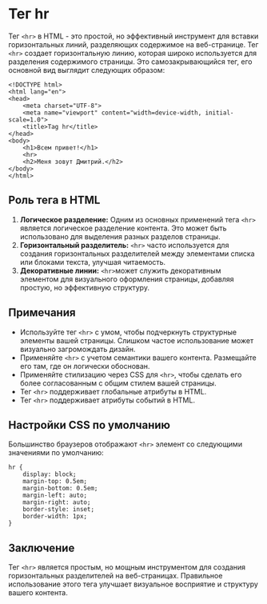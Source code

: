 # Тег hr

Тег ``<hr>`` в HTML - это простой, но эффективный инструмент для вставки горизонтальных линий, разделяющих содержимое на веб-странице. Тег ``<hr>`` создает горизонтальную линию, которая широко используется для разделения содержимого страницы. Это самозакрывающийся тег, его основной вид выглядит следующих образом:

```
<!DOCTYPE html>
<html lang="en">
<head>
    <meta charset="UTF-8">
    <meta name="viewport" content="width=device-width, initial-scale=1.0">
    <title>Tag hr</title>
</head>
<body>
    <h1>Всем привет!</h1>
    <hr>
    <h2>Меня зовут Дмитрий.</h2>
</body>
</html>
```

## Роль тега в HTML

1. **Логическое разделение:** Одним из основных применений тега ``<hr>`` является логическое разделение контента. Это может быть использовано для выделения разных разделов страницы.
2. **Горизонтальный разделитель:** ``<hr>`` часто используется для создания горизонтальных разделителей между элементами списка или блоками текста, улучшая читаемость.
3. **Декоративные линии:** ``<hr>``может служить декоративным элементом для визуального оформления страницы, добавляя простую, но эффективную структуру.

## Примечания

- Используйте тег ``<hr>`` с умом, чтобы подчеркнуть структурные элементы вашей страницы. Слишком частое использование может визуально загромождать дизайн.
- Применяйте ``<hr>`` с учетом семантики вашего контента. Размещайте его там, где он логически обоснован.
- Применяйте стилизацию через CSS для ``<hr>``, чтобы сделать его более согласованным с общим стилем вашей страницы.
- Тег ``<hr>`` поддерживает глобальные атрибуты в HTML.
- Тег ``<hr>`` поддерживает атрибуты событий в HTML.

## Настройки CSS по умолчанию

Большинство браузеров отображают ``<hr>`` элемент со следующими значениями по умолчанию:

```
hr {
    display: block;
    margin-top: 0.5em;
    margin-bottom: 0.5em;
    margin-left: auto;
    margin-right: auto;
    border-style: inset;
    border-width: 1px;
}
```

## Заключение

Тег ``<hr>`` является простым, но мощным инструментом для создания горизонтальных разделителей на веб-страницах. Правильное использование этого тега улучшает визуальное восприятие и структуру вашего контента.